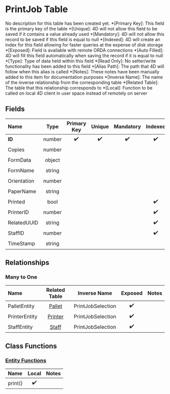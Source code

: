 ﻿# PrintJob Table
No description for this table has been created yet.
*[Primary Key]: This field is the primary key of the table
*[Unique]: 4D will not allow this field to be saved if it contains a value already used
*[Mandatory]: 4D will not allow this record to be saved if this field is equal to null
*[Indexed]: 4D will create an index for this field allowing for faster queries at the expense of disk storage
*[Exposed]: Field is available with remote ORDA connections
*[Auto Filled]: 4D will fill this field automatically when saving the record if it is equal to null
*[Type]: Type of data held within this field
*[Read Only]: No setter/write functionality has been added to this field
*[Alias Path]: The path that 4D will follow when this alias is called
*[Notes]: These notes have been manually added to this item for documentation purposes
*[Inverse Name]: The name of the inverse relationship from the corresponding table
*[Related Table]: The table that this relationship corresponds to
*[Local]: Function to be called on local 4D client in user space instead of remotely on server
## Fields

|Name|Type|Primary Key|Unique|Mandatory|Indexed|Exposed|Auto Filled|Notes|
|:---|:---:|:---:|:---:|:---:|:---:|:---:|:---:|:---:|
|**ID**|number|✔️|✔️|✔️|✔️|✔️|✔️||
|Copies|number|||||✔️|||
|FormData|object|||||✔️|||
|FormName|string|||||✔️|||
|Orientation|number|||||✔️|||
|PaperName|string|||||✔️|||
|Printed|bool||||✔️|✔️|||
|PrinterID|number||||✔️|✔️|||
|RelatedUUID|string||||✔️|✔️|||
|StaffID|number||||✔️|✔️|||
|TimeStamp|string|||||✔️|||
## Relationships
### Many to One

|Name|Related Table|Inverse Name|Exposed|Notes|
|:---|:---:|:---:|:---:|:---:|
|PalletEntity|[Pallet](Pallet.md)|PrintJobSelection|✔️||
|PrinterEntity|[Printer](Printer.md)|PrintJobSelection|✔️||
|StaffEntity|[Staff](Staff.md)|PrintJobSelection|✔️||
## Class Functions
### [Entity Functions](https://github.com/synthotec/SynthoTec-4D/blob/main/Project/Sources/Classes/PrintJobEntity.4dm)

|Name|Local|Notes|
|:---|:---:|:---:|
|print()|✔️||